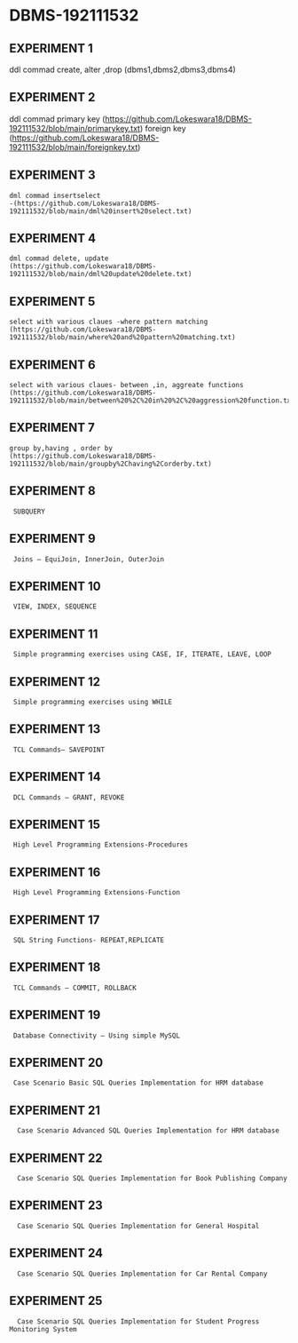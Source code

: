 # DBMS-192111532
## EXPERIMENT 1
   ddl commad create, alter ,drop (dbms1,dbms2,dbms3,dbms4)
## EXPERIMENT 2
   ddl commad primary key (https://github.com/Lokeswara18/DBMS-192111532/blob/main/primarykey.txt)
              foreign key (https://github.com/Lokeswara18/DBMS-192111532/blob/main/foreignkey.txt)
## EXPERIMENT 3
    dml commad insertselect 
    -(https://github.com/Lokeswara18/DBMS-192111532/blob/main/dml%20insert%20select.txt)
## EXPERIMENT 4
    dml commad delete, update
    (https://github.com/Lokeswara18/DBMS-192111532/blob/main/dml%20update%20delete.txt)
## EXPERIMENT 5
    select with various claues -where pattern matching
    (https://github.com/Lokeswara18/DBMS-192111532/blob/main/where%20and%20pattern%20matching.txt)
## EXPERIMENT 6
    select with various claues- between ,in, aggreate functions 
    (https://github.com/Lokeswara18/DBMS-192111532/blob/main/between%20%2C%20in%20%2C%20aggression%20function.txt)
## EXPERIMENT 7
    group by,having , order by
    (https://github.com/Lokeswara18/DBMS-192111532/blob/main/groupby%2Chaving%2Corderby.txt)
## EXPERIMENT 8
     SUBQUERY
     
## EXPERIMENT 9
     Joins – EquiJoin, InnerJoin, OuterJoin
     
## EXPERIMENT 10
     VIEW, INDEX, SEQUENCE
     
## EXPERIMENT 11
     Simple programming exercises using CASE, IF, ITERATE, LEAVE, LOOP
     
## EXPERIMENT 12
     Simple programming exercises using WHILE
     
## EXPERIMENT 13
     TCL Commands– SAVEPOINT

## EXPERIMENT 14
     DCL Commands – GRANT, REVOKE
     
## EXPERIMENT 15
     High Level Programming Extensions-Procedures

## EXPERIMENT 16
     High Level Programming Extensions-Function
     
## EXPERIMENT 17
     SQL String Functions- REPEAT,REPLICATE

## EXPERIMENT 18  
     TCL Commands – COMMIT, ROLLBACK

## EXPERIMENT 19
     Database Connectivity – Using simple MySQL
     
## EXPERIMENT 20
     Case Scenario Basic SQL Queries Implementation for HRM database

## EXPERIMENT 21
      Case Scenario Advanced SQL Queries Implementation for HRM database

## EXPERIMENT 22
      Case Scenario SQL Queries Implementation for Book Publishing Company
      
## EXPERIMENT 23
      Case Scenario SQL Queries Implementation for General Hospital

## EXPERIMENT 24 
      Case Scenario SQL Queries Implementation for Car Rental Company
      
## EXPERIMENT 25 
      Case Scenario SQL Queries Implementation for Student Progress Monitoring System
      
      
      
      
      
     
